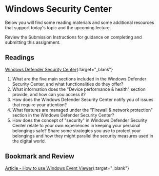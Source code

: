 # Windows Security Center

Below you will find some reading materials and some additional resources that support today's topic and the upcoming lecture.

Review the Submission Instructions for guidance on completing and submitting this assignment.

## Readings

[Windows Defender Security Center](https://www.thewindowsclub.com/windows-defender-security-center){:target="_blank"}

1. What are the five main sections included in the Windows Defender Security Center, and what functionalities do they offer?
1. What information does the "Device performance & health" section provide, and how can you access it?
1. How does the Windows Defender Security Center notify you of issues that require your attention?
1. What features are managed under the "Firewall & network protection" section in the Windows Defender Security Center?
1. How does the concept of "security" in Windows Defender Security Center relate to your own experiences in keeping your personal belongings safe? Share some strategies you use to protect your belongings and how they might parallel the security measures used in the digital world.


## Bookmark and Review

[Article - How to use Windows Event Viewer](https://www.faqforge.com/windows/windows-10/what-is-event-viewer-and-how-to-use-it-in-windows-10/){:target="_blank"}